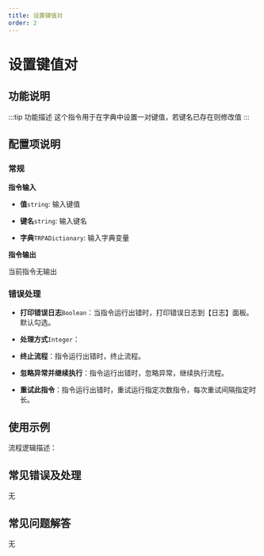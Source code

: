 ```yaml
---
title: 设置键值对
order: 2
---
```


# 设置键值对

## 功能说明

:::tip 功能描述
这个指令用于在字典中设置一对键值，若键名已存在则修改值
:::

## 配置项说明

### 常规

**指令输入**

- **值**`string`: 输入键值

- **键名**`string`: 输入键名

- **字典**`TRPADictionary`: 输入字典变量


**指令输出**

当前指令无输出

### 错误处理

- **打印错误日志**`Boolean`：当指令运行出错时，打印错误日志到【日志】面板。默认勾选。

- **处理方式**`Integer`：

 - **终止流程**：指令运行出错时，终止流程。

 - **忽略异常并继续执行**：指令运行出错时，忽略异常，继续执行流程。

 - **重试此指令**：指令运行出错时，重试运行指定次数指令，每次重试间隔指定时长。

## 使用示例

流程逻辑描述：

## 常见错误及处理

无

## 常见问题解答

无

